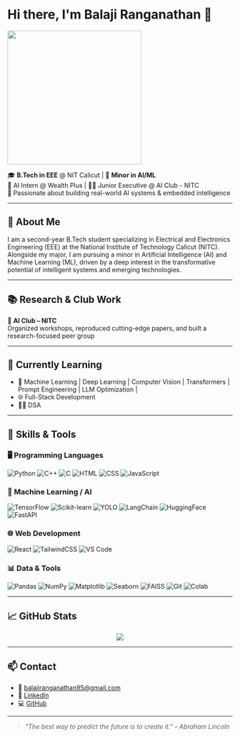 # Hi there, I'm **Balaji Ranganathan** 👋  
<p>
  <img src="https://cdn.dribbble.com/users/1162077/screenshots/3848914/programmer.gif" width="300" />
</p>

🎓 **B.Tech in EEE** @ NIT Calicut | 🧠 **Minor in AI/ML**  
🔬 AI Intern @ Wealth Plus | 👨‍💻 Junior Executive @ AI Club - NITC  
🌱 Passionate about building real-world AI systems & embedded intelligence

---

## 🚀 About Me

I am a second-year B.Tech student specializing in Electrical and Electronics Engineering (EEE) at the National Institute of Technology Calicut (NITC). Alongside my major, I am pursuing a minor in Artificial Intelligence (AI) and Machine Learning (ML), driven by a deep interest in the transformative potential of intelligent systems and emerging technologies.

---


## 📚 Research & Club Work
👥 **AI Club – NITC**  
Organized workshops, reproduced cutting-edge papers, and built a research-focused peer group

---

## 🌱 Currently Learning
 
- 🧠 Machine Learning | Deep Learning | Computer Vision | Transformers | Prompt Engineering | LLM Optimization | 
- 🌐 Full-Stack Development
- 👨‍💻 DSA

---


## 🧠 Skills & Tools

### 🖥️ Programming Languages

![Python](https://img.shields.io/badge/Python-3776AB?style=flat-square&logo=python&logoColor=white)
![C++](https://img.shields.io/badge/C++-00599C?style=flat-square&logo=c%2B%2B&logoColor=white)
![C](https://img.shields.io/badge/C-00599C?style=flat-square&logo=c&logoColor=white)
![HTML](https://img.shields.io/badge/HTML-E34F26?style=flat-square&logo=html5&logoColor=white)
![CSS](https://img.shields.io/badge/CSS-1572B6?style=flat-square&logo=css3&logoColor=white)
![JavaScript](https://img.shields.io/badge/JavaScript-F7DF1E?style=flat-square&logo=javascript&logoColor=black)

### 🤖 Machine Learning / AI

![TensorFlow](https://img.shields.io/badge/TensorFlow-FF6F00?style=flat-square&logo=tensorflow&logoColor=white)
![Scikit-learn](https://img.shields.io/badge/Scikit--learn-F7931E?style=flat-square&logo=scikit-learn&logoColor=white)
![YOLO](https://img.shields.io/badge/YOLO-00FFFF?style=flat-square)
![LangChain](https://img.shields.io/badge/LangChain-000000?style=flat-square&logo=langchain&logoColor=white)
![HuggingFace](https://img.shields.io/badge/HuggingFace-FFD21F?style=flat-square&logo=huggingface&logoColor=black)
![FastAPI](https://img.shields.io/badge/FastAPI-009688?style=flat-square&logo=fastapi&logoColor=white)

### 🌐 Web Development

![React](https://img.shields.io/badge/React-20232A?style=flat-square&logo=react&logoColor=61DAFB)
![TailwindCSS](https://img.shields.io/badge/Tailwind_CSS-06B6D4?style=flat-square&logo=tailwind-css&logoColor=white)
![VS Code](https://img.shields.io/badge/VS%20Code-007ACC?style=flat-square&logo=visual-studio-code&logoColor=white)

### 📊 Data & Tools

![Pandas](https://img.shields.io/badge/Pandas-150458?style=flat-square&logo=pandas&logoColor=white)
![NumPy](https://img.shields.io/badge/NumPy-013243?style=flat-square&logo=numpy&logoColor=white)
![Matplotlib](https://img.shields.io/badge/Matplotlib-11557C?style=flat-square&logo=matplotlib&logoColor=white)
![Seaborn](https://img.shields.io/badge/Seaborn-0E4D92?style=flat-square)
![FAISS](https://img.shields.io/badge/FAISS-1B5E20?style=flat-square)
![Git](https://img.shields.io/badge/Git-F05032?style=flat-square&logo=git&logoColor=white)
![Colab](https://img.shields.io/badge/Google_Colab-F9AB00?style=flat-square&logo=googlecolab&logoColor=white)


---

## 📈 GitHub Stats

<p align="center">
  <img src="https://github-readme-stats.vercel.app/api?username=BalajiR-2006&show_icons=true&theme=tokyonight" />
</p>

---

## 📫 Contact

- 📧 [balajiranganathan95@gmail.com](mailto:balajiranganathan95@gmail.com)  
- 🔗 [LinkedIn](https://www.linkedin.com/in/balajiranganathan06)  
- 💻 [GitHub](https://github.com/BalajiR-2006)

---

> *"The best way to predict the future is to create it." – Abraham Lincoln*
